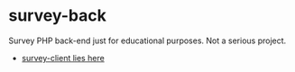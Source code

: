 # survey-back
Survey PHP back-end just for educational purposes. Not a serious project.
- [survey-client lies here](https://github.com/getsadzeg/survey-client)
